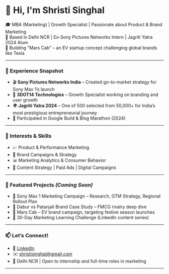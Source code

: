 # 👋 Hi, I'm Shristi Singhal

🎓 MBA (Marketing) | Growth Specialist | Passionate about Product & Brand Marketing  
📍 Based in Delhi NCR | Ex-Sony Pictures Networks Intern | Jagriti Yatra 2024 Alum  
🌱 Building "Mars Cab" – an EV startup concept challenging global brands like Tesla  

---

### 💼 Experience Snapshot
- 🎬 **Sony Pictures Networks India** – Created go-to-market strategy for Sony Max 1’s launch  
- 🚀 **3DOT14 Technologies** – Growth Specialist working on branding and user growth  
- 🌍 **Jagriti Yatra 2024** – One of 500 selected from 50,000+ for India’s most prestigious entrepreneurial journey  
- 🏁 Participated in Google Build & Blog Marathon (2024)

---

### 🧠 Interests & Skills
- 📈 Product & Performance Marketing  
- 🎯 Brand Campaigns & Strategy  
- 📊 Marketing Analytics & Consumer Behavior  
- 📂 Content Strategy | Paid Ads | Digital Campaigns

---

### 📌 Featured Projects *(Coming Soon)*
- 🔹 Sony Max 1 Marketing Campaign – Research, GTM Strategy, Regional Rollout Plan  
- 🔹 Dabur vs Patanjali Brand Case Study – FMCG rivalry deep dive  
- 🔹 Mars Cab – EV brand campaign, targeting festive season launches  
- 🔹 30-Day Marketing Learning Challenge (LinkedIn content series)

---

### 📫 Let’s Connect!
- 🔗 [LinkedIn](https://www.linkedin.com/in/shristi-singhal-476a8622b/)
- ✉️ shristisinghal@gmail.com  
- 📍 Delhi NCR | Open to internship and full-time roles in marketing

---

